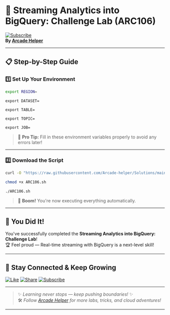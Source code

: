 
# 🚀 Streaming Analytics into BigQuery: Challenge Lab (ARC106)  
[![Subscribe](https://img.shields.io/badge/Subscribe-YouTube-red?style=for-the-badge&logo=youtube)](https://www.youtube.com/@ArcadeHelper1418)  
**By [Arcade Helper](https://www.youtube.com/@ArcadeHelper1418)**

---

## 📋 Step-by-Step Guide

### 1️⃣ Set Up Your Environment
```bash
export REGION=
```
```
export DATASET=
```
```
export TABLE=
```
```
export TOPIC=
```
```
export JOB=
```
> 🧠 **Pro Tip:** Fill in these environment variables properly to avoid any errors later!

---

### 2️⃣ Download the Script
```bash
curl -O "https://raw.githubusercontent.com/Arcade-helper/Solutions/main/Streaming%20Analytics%20into%20BigQuery%3A%20Challenge%20Lab/ARC106.sh"

chmod +x ARC106.sh

./ARC106.sh
```
> 🚀 **Boom!** You're now executing everything automatically.

---

## 🎉 You Did It!  
You've successfully completed the **Streaming Analytics into BigQuery: Challenge Lab**!  
🏆 Feel proud — Real-time streaming with BigQuery is a next-level skill!

---

## 🌟 Stay Connected & Keep Growing

[![Like](https://img.shields.io/badge/Like-❤️-pink?style=for-the-badge)](https://www.youtube.com/@ArcadeHelper1418) 
[![Share](https://img.shields.io/badge/Share-🔁-blue?style=for-the-badge)](https://www.youtube.com/@ArcadeHelper1418) 
[![Subscribe](https://img.shields.io/badge/Subscribe-🔔-red?style=for-the-badge)](https://www.youtube.com/@ArcadeHelper1418)

---

> ✨ *Learning never stops — keep pushing boundaries!* ✨  
> 🛠️ *Follow [Arcade Helper](https://www.youtube.com/@ArcadeHelper1418) for more labs, tricks, and cloud adventures!*

---
